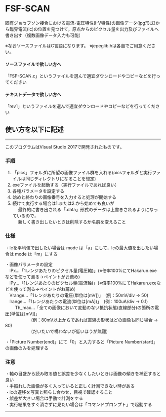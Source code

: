 # FSF-SCAN
固有ジョセフソン接合における電流-電圧特性(I-V特性)の画像データ(jpg形式)から臨界電流(Ic)の位置を見つけて，原点からのピクセル量を出力及びファイルへ書き出す（複数画像データ入力も可能）  

※なおソースファイルはC言語になります。
※jepeglib.hは各自でご用意ください。  

#### ソースファイルで欲しい方へ  
「FSF-SCAN.c」というファイルを選んで適宜ダウンロードやコピーなどを行ってください  

#### テキストデータで欲しい方へ  
「rev1」というファイルを選んで適宜ダウンロードやコピーなどを行ってください  

## 使い方を以下に記述

-------------------------------------------------
このプログラムはVisual Studio 2017で開発されたものです。  
### 手順  
1. 「pics」フォルダに所望の画像ファイル群を入れる(picsフォルダと実行ファイルは同じディレクトリになることを想定)  
2. exeファイルを起動する（実行ファイルであれば良い）  
3. 各種パラメータを設定する  
4. 始めと終わりの画像番号を入力すると処理が開始する  
5. 続けて実行する場合は1.または2.から始めても良いが  
　 最終的に書き出される「.data」形式のデータは上書きされるようになっているので，  
　 新しく書き出したいときは削除するか名前を変えること  


### 仕様  
・Icを平均値で出したい場合は mode は「a」にして，Icの最大値を出したい場合は mode は「m」にする  

・画像パラメータの設定  
　IPx…「1レンジあたりのピクセル量(電圧軸)」(※倍率100%にてHakarun.exeなどを使って測る→ペイントがお薦め)  
　IPy…「1レンジあたりのピクセル量(電流軸)」(※倍率100%にてHakarun.exeなどを使って測る→ペイントがお薦め)  
　Vrange…「1レンジあたりの電圧(単位は[mV])」　(例：50mV/div → 50)  
　Irange…「1レンジあたりの電流(単位は[mA])」　(例：100uA/div → 0.1)  
　
　Th_max…「全ての画像において変動のない抵抗状態(直線部分)の箇所の電圧(単位は[mV])」  
　　　　　　(例：80mV以上からであれば直線の形状はどの画像も同じ場合 → 80)  
　　　　　　(だいたいで構わないが低いほうが無難)  

・「Picture Number(end)」にて「0」と入力すると「Picture Number(start)」の画像のみを処理する  


### 注意  
・軸の目盛から読み取る値と誤差を少なくしたいときは画像の傾きを補正すると良い  
・手振れした画像が多く入っていると正しく計測できない時がある  
・Icの遷移を写真と照らし合わせ，目視で確認すること  
・誤差が大きい場合は手動で計測をする  
・実行結果をすぐ消さずに見たい場合は「コマンドプロンプト」で起動する  

-------------------------------------------------
